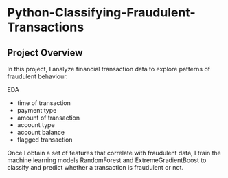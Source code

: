 # Python-Classifying-Fraudulent-Transactions

Project Overview
---
In this project, I analyze financial transaction data to explore patterns of fraudulent behaviour. 

EDA 
- time of transaction
- payment type
- amount of transaction
- account type
- account balance
- flagged transaction

Once I obtain a set of features that correlate with fraudulent data, I train the machine learning models RandomForest and ExtremeGradientBoost to classify and predict whether a transaction is fraudulent or not. 

